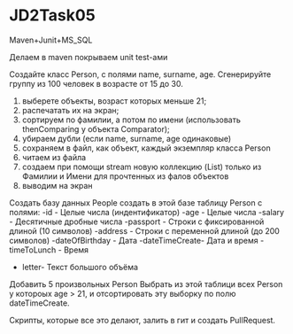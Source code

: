 # JD2Task05
Maven+Junit+MS_SQL

Делаем в maven покрываем unit test-ами

Создайте класс Person, с полями name, surname, age. Сгенерируйте группу из 100 человек в возрасте от 15 до 30.
1) выберете объекты, возраст которых меньше 21;
2) распечатать их на экран;
3) сортируем по фамилии, а потом по имени (использовать thenComparing у объекта Comparator);
4) убираем дубли (если name, surname, age одинаковые)
5) сохраняем в файл, как объект, каждый экземпляр класса Person
6) читаем из файла
7) создаем при помощи stream новую коллекцию (List<String>) только из Фамилии и Имени для прочтенных из фалов объектов
8) выводим на экран

Создать базу данных People
создать в этой базе таблицу Person с полями:
-id - Целые числа (индентификатор)
-age - Целые числа
-salary - Десятичные дробные числа
-passport - Строки с фиксированной длиной (10 символов)
-address - Строки с переменной длиной (до 200 символов)
-dateOfBirthday - Дата
-dateTimeCreate- Дата и время
-timeToLunch - Время
- letter- Текст большого объёма

Добавить 5 произвольных Person
Выбрать из этой таблици всех Person у котороых age > 21, и отсортировать эту выборку по полю dateTimeCreate.

Скрипты, которые все это делают, залить в гит и создать PullRequest.
